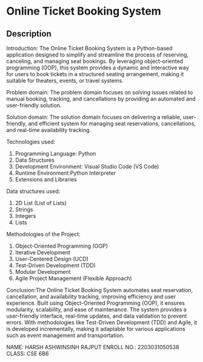 # Online Ticket Booking System

## Description
Introduction:
The Online Ticket Booking System is a Python-based application designed to simplify and streamline the process of reserving, canceling, and managing seat bookings. By leveraging object-oriented programming (OOP), this system provides a dynamic and interactive way for users to book tickets in a structured seating arrangement, making it suitable for theaters, events, or travel systems.

Problem domain: The problem domain focuses on solving issues related to manual booking, tracking, and cancellations by providing an automated and user-friendly solution.

Solution domain: The solution domain focuses on delivering a reliable, user-friendly, and efficient system for managing seat reservations, cancellations, and real-time availability tracking.

Technologies used:
1. Programming Language: Python
2. Data Structures
3. Development Environment: Visual Studio Code (VS Code)
4. Runtime Environment:Python Interpreter
5. Extensions and Libraries

Data structures used:
1. 2D List (List of Lists)
2. Strings
3. Integers
4. Lists

Methodologies of the Project:
1. Object-Oriented Programming (OOP)
2. Iterative Development
3. User-Centered Design (UCD)
4. Test-Driven Development (TDD)
5. Modular Development
6. Agile Project Management (Flexible Approach)

Conclusion:The Online Ticket Booking System automates seat reservation, cancellation, and availability tracking, improving efficiency and user experience. Built using Object-Oriented Programming (OOP), it ensures modularity, scalability, and ease of maintenance. The system provides a user-friendly interface, real-time updates, and data validation to prevent errors. With methodologies like Test-Driven Development (TDD) and Agile, it is developed incrementally, making it adaptable for various applications such as event management and transportation.

NAME: HARSH ASHWINSINH RAJPUT
ENROLL NO.: 2203031050538
CLASS: CSE 6B6


